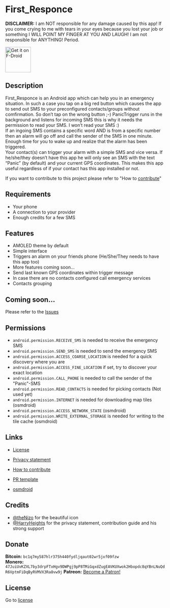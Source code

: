 # First_Responce
**DISCLAIMER:** I am NOT responsible for any damage caused by this app! If you come crying to me with tears in your eyes because you lost your job or something I WILL POINT MY FINGER AT YOU AND LAUGH! I am not responsible for ANYTHING! Period.

[<img src="https://f-droid.org/badge/get-it-on.png" 
      alt="Get it on F-Droid"
      height="80">](https://f-droid.org/packages/at.tacticaldevc.panictrigger/)

## Description
First_Responce is an Android app which can help you in an emergency situation. In such a case you tap on a big red button which causes the app to send out SMS to your preconfigured contacts/groups without comfirmation. So don’t tap on the wrong button ;-)
PanicTrigger runs in the background and listens for incoming SMS this is why it needs the permission to read your SMS. I won’t read your SMS :)<br/>
If an ingoing SMS contains a specific word AND is from a specific number then an alarm will go off and call the sender of the SMS in one minute. Enough time for you to wake up and realize that the alarm has been triggered.<br/>
Your contact(s) can trigger your alarm with a simple SMS and vice versa. If he/she/they doesn’t have this app he will only see an SMS with the text “Panic” (by default) and your current GPS coordinates. This makes this app useful regardless of if your contact has this app installed or not.<br/>

If you want to contribute to this project please refer to "How to [contribute](CONTRIBUTING.md)"
## Requirements
 - Your phone
 - A connection to your provider
 - Enough credits for a few SMS
## Features
 - AMOLED theme by default
 - Simple interface
 - Triggers an alarm on your friends phone (He/She/They needs to have this app too)
 - More features coming soon…
 - Send last known GPS coordinates within trigger message
 - In case there are no contacts configured call emergency services
 - Contacts grouping
## Coming soon…
Please refer to the [Issues](https://github.com/tacticalDevC/PanicTrigger/issues?utf8=%E2%9C%93&q=is%3Aissue+is%3Aopen+label%3Aenhancement)
## Permissions
- ```android.permission.RECEIVE_SMS``` is needed to receive the emergency SMS
- ```android.permission.SEND_SMS``` is needed to send the emergency SMS
- ```android.permission.ACCESS_COARSE_LOCATION``` is needed for a quick discovery where you are
- ```android.permission.ACCESS_FINE_LOCATION``` if set, try to discover your exact location
- ```android.permission.CALL_PHONE``` is needed to call the sender of the "Panic"-SMS
- ```android.permission.READ_CONTACTS``` is needed for picking contacts (Not used yet)
- ```android.permission.INTERNET``` is needed for downloading map tiles (osmdroid)
- ```android.permission.ACCESS_NETWORK_STATE``` (osmdroid)
- ```android.permission.WRITE_EXTERNAL_STORAGE``` is needed for writing to the tile cache (osmdroid)
## Links
 - [License](LICENSE)
 - [Privacy statement](Privacy.md)
 - [How to contribute](Contributing.md)
 - [PR template](PULL_REQUEST_TEMPLATE.md)
 
 - [osmdroid](https://github.com/osmdroid/osmdroid)
## Credits
 - [@theNizo](https://github.com/theNizo) for the beautiful icon
 - [@HarryHeights](https://github.com/HarryHeights) for the privacy statement, contribution guide and his strong support
## Donate
**Bitcoin:** ```bc1q7my587hlr375h440fydljqaut02wr5jxf09fzw```<br/>
**Monero:** ```47JuiUvKZXL7by3drpFTxHgv9DWPgj9pP8TMiGqxdZugEAVKUXwok2Hbopdc8qYBnLNuQdR6VptmFiDqByRVMVX3Ra8vw9j```
**Patreon:** <a href="https://www.patreon.com/bePatron?u=18684017" data-patreon-widget-type="become-patron-button">Become a Patron!</a>
## License
Go to [license](LICENSE)

<!--stackedit_data:
eyJoaXN0b3J5IjpbNzIyMzM3MjU4XX0=
-->
